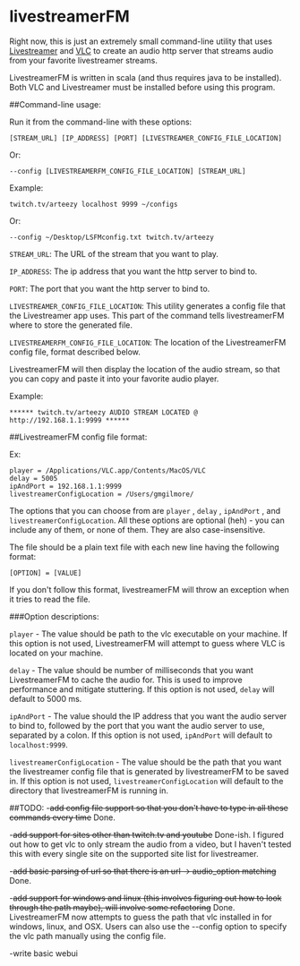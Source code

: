 # livestreamerFM

Right now, this is just an extremely small command-line utility that uses [Livestreamer](http://livestreamer.tanuki.se/)
and [VLC](https://www.videolan.org/vlc/index.html) to create an audio http server that streams audio from your favorite 
livestreamer streams. 

LivestreamerFM is written in scala (and thus requires java to be installed).
Both VLC and Livestreamer must be installed before using this program.




##Command-line usage:

Run it from the command-line with these options:

    [STREAM_URL] [IP_ADDRESS] [PORT] [LIVESTREAMER_CONFIG_FILE_LOCATION]

Or: 

    --config [LIVESTREAMERFM_CONFIG_FILE_LOCATION] [STREAM_URL]

Example: 

    twitch.tv/arteezy localhost 9999 ~/configs 
Or: 

    --config ~/Desktop/LSFMconfig.txt twitch.tv/arteezy

`STREAM_URL`: The URL of the stream that you want to play.

`IP_ADDRESS`: The ip address that you want the http server to bind to.

`PORT`: The port that you want the http server to bind to.

`LIVESTREAMER_CONFIG_FILE_LOCATION`: This utility generates a config file that the Livestreamer app uses. This part of the
command tells livestreamerFM where to store the generated file. 

`LIVESTREAMERFM_CONFIG_FILE_LOCATION`: The location of the LivestreamerFM config file, format described below.

LivestreamerFM will then display the location of the audio stream, so that you can copy and paste it into your 
favorite audio player. 

Example:

    ****** twitch.tv/arteezy AUDIO STREAM LOCATED @ http://192.168.1.1:9999 ******
    
##LivestreamerFM config file format:

Ex:

    player = /Applications/VLC.app/Contents/MacOS/VLC
    delay = 5005
    ipAndPort = 192.168.1.1:9999
    livestreamerConfigLocation = /Users/gmgilmore/

The options that you can choose from are `player` , `delay` , `ipAndPort` , and `livestreamerConfigLocation`. All these
options are optional (heh) - you can include any of them, or none of them. They are also case-insensitive.

The file should be a plain text file with each new line having the following format:

    [OPTION] = [VALUE]
    
If you don't follow this format, livestreamerFM will throw an exception when it tries to read the file.

###Option descriptions:

`player` - The value should be path to the vlc executable on your machine. If this option is not used, LivestreamerFM will
attempt to guess where VLC is located on your machine. 

`delay` - The value should be number of milliseconds that you want LivestreamerFM to cache the audio for. This is used to
improve performance and mitigate stuttering. If this option is not used, `delay` will default to 5000 ms.

`ipAndPort` - The value should the IP address that you want the audio server to bind to, followed by the port that you want
the audio server to use, separated by a colon. If this option is not used, `ipAndPort` will default to `localhost:9999`.

`livestreamerConfigLocation` - The value should be the path that you want the livestreamer config file that is generated
by livestreamerFM to be saved in. If this option is not used, `livestreamerConfigLocation` will default to the directory
that livestreamerFM is running in. 

##TODO:
-~~add config file support so that you don't have to type in all these commands every time~~ Done.

-~~add support for sites other than twitch.tv and youtube~~ Done-ish. I figured out how to get vlc to only stream the 
audio from a video, but I haven't tested this with every single site on the supported site list for livestreamer.

-~~add basic parsing of url so that there is an url -> audio_option matching~~ Done.

-~~add support for windows and linux (this involves figuring out how to look through the path maybe), will involve some 
refactoring~~ Done. LivestreamerFM now attempts to guess the path that vlc installed in for windows, linux, and OSX. 
Users can also use the --config option to specify the vlc path manually using the config file.

-write basic webui

